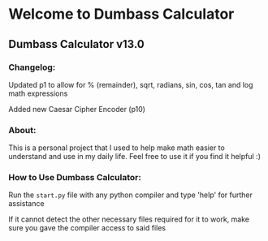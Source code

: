 # Welcome to Dumbass Calculator

## Dumbass Calculator v13.0

### Changelog:

Updated p1 to allow for % (remainder), sqrt, radians, sin, cos, tan and log math expressions

Added new Caesar Cipher Encoder (p10)

### About:

This is a personal project that I used to help make math easier to understand and use in my daily life. Feel free to use it if you find it helpful :)

### How to Use Dumbass Calculator:

Run the `start.py` file with any python compiler and type 'help' for further assistance

If it cannot detect the other necessary files required for it to work, make sure you gave the compiler access to said files

